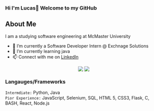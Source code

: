 ### Hi I'm Lucas👋 Welcome to my GitHub
<h2> About Me </h2>
<p>I am a studying software engineering at McMaster University</p>

* 🔭 I’m currently a Software Developer Intern @ Exchnage Solutions
* 🌱 I’m currently learning java
* 📫 Connect with me on <a href="https://www.linkedin.com/in/lucasichen/">LinkedIn</a>

<div align="center">
   <img align="center" src="https://github-readme-stats.vercel.app/api?username=lucasichen&count_private=true&show_icons=true&hide_rank=true" />
   <img align="center" src="https://github-readme-stats.vercel.app/api/top-langs/?username=lucasichen&layout=compact&langs_count=8" />
</div>

### Langauges/Frameworks
` Intermdiate: `
Python, Java <br />
` Pior Experience: `
JavaScript, Selenium, SQL, HTML 5, CSS3, Flask, C, BASH, React, Node.js  <br />
<!--
**lucasichen/lucasichen** is a ✨ _special_ ✨ repository because its `README.md` (this file) appears on your GitHub profile.

